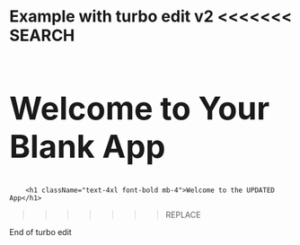 Example with turbo edit v2
<dyad-search-replace path="src/pages/Index.tsx">
<<<<<<< SEARCH
        <h1 className="text-4xl font-bold mb-4">Welcome to Your Blank App</h1>
=======
        <h1 className="text-4xl font-bold mb-4">Welcome to the UPDATED App</h1>
>>>>>>> REPLACE
</dyad-search-replace>
End of turbo edit
